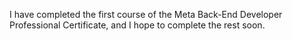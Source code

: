 I have completed the first course of the Meta Back-End Developer Professional Certificate, and I hope to complete the rest soon.
